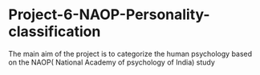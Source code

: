 # Project-6-NAOP-Personality-classification
The main aim of the project is to categorize the human psychology based on the NAOP( National Academy of psychology of India) study
